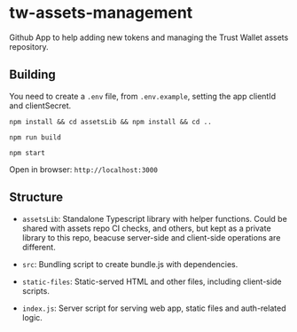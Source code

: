 # tw-assets-management
Github App to help adding new tokens and managing the Trust Wallet assets repository.

## Building

You need to create a `.env` file, from `.env.example`, setting the app clientId and clientSecret.

```shell
npm install && cd assetsLib && npm install && cd ..
```

```shell
npm run build
```

```shell
npm start
```

Open in browser: `http://localhost:3000`

## Structure
- `assetsLib`: Standalone Typescript library with helper functions.  Could be shared with assets repo CI checks, and others, but kept as a private library to this repo, beacuse server-side and client-side operations are different.

- `src`: Bundling script to create bundle.js with dependencies.

- `static-files`: Static-served HTML and other files, including client-side scripts.

- `index.js`: Server script for serving web app, static files and auth-related logic.
